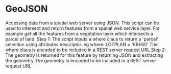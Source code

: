 # GeoJSON
Accessing data from a spatial web server using JSON.
This script can be used to intersect and return features from a spatial web service layer.
For example get all the features from a vegetation layer which intersects a parcel of land.
Step 1:
The script inputs a where claus to return a 'parcel' selection using attributes descriptor. eg where: LOTPLAN = '6BE60'
The where claus is encoded to be included in a REST server request URL
Step 2:
The geometry is returned for this feature by returning JSON and extracting the geometry
The geometry is encoded to be included in a REST server request URL
